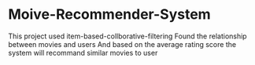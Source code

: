 # Moive-Recommender-System

This project used item-based-collborative-filtering
Found the relationship between movies and users
And based on the average rating score the system will recommand similar movies to user
